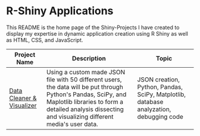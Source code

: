 # R-Shiny Applications
This README is the home page of the Shiny-Projects I have created to display my expertise in dynamic application creation using R Shiny as well as HTML, CSS, and JavaScript. 

Project Name  | Description   |  Topic
------------- | ------------- | ------------------
[Data Cleaner & Visualizer](https://josh9182.shinyapps.io/shinyapps/) | Using a custom made JSON file with 50 different users, the data will be put through Python's Pandas, SciPy, and Maplotlib libraries to form a detailed analysis dissecting and visualizing different media's user data. | JSON creation, Python, Pandas, SciPy, Matplotlib, database analyzation, debugging code

